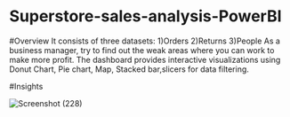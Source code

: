 # Superstore-sales-analysis-PowerBI

#Overview
It consists of three datasets:
1)Orders 
2)Returns
3)People
As a business manager, try to find out the weak areas where you can work to make more profit.
The dashboard provides interactive visualizations using Donut Chart, Pie chart, Map, Stacked bar,slicers for data filtering.

#Insights














![Screenshot (228)](https://github.com/Purva-Golatkar/Superstore-sales-analysis-PowerBI/assets/135613624/ec74431f-60c3-4d82-b810-7fc25752e73a)
